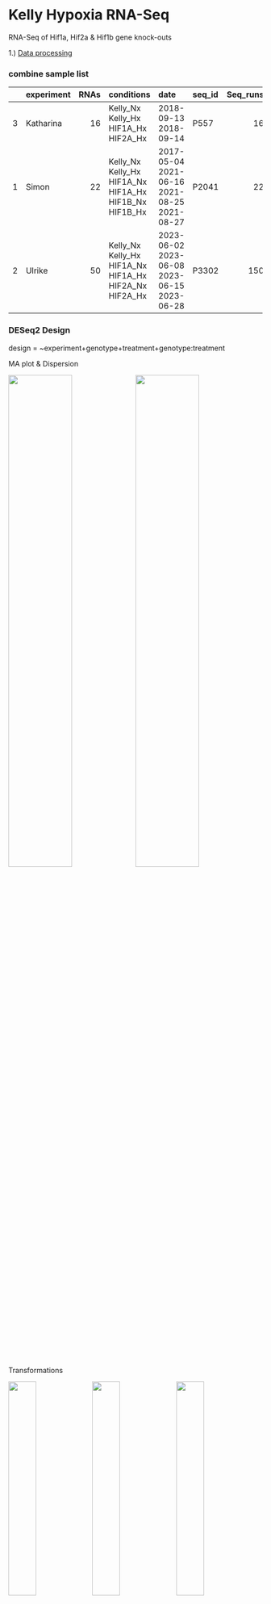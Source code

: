 # Kelly Hypoxia RNA-Seq

RNA-Seq of Hif1a, Hif2a & Hif1b gene knock-outs

1.) [Data processing](1_data_processing)

### combine sample list

|     | experiment | RNAs | conditions                                            | date                                        | seq_id | Seq_runs |
|:----------|:----------|----------:|:----------|:----------|:----------|----------:|
| 3   | Katharina  |   16 | Kelly_Nx Kelly_Hx HIF1A_Hx HIF2A_Hx                   | 2018-09-13 2018-09-14                       | P557   |       16 |
| 1   | Simon      |   22 | Kelly_Nx Kelly_Hx HIF1A_Nx HIF1A_Hx HIF1B_Nx HIF1B_Hx | 2017-05-04 2021-06-16 2021-08-25 2021-08-27 | P2041  |       22 |
| 2   | Ulrike     |   50 | Kelly_Nx Kelly_Hx HIF1A_Nx HIF1A_Hx HIF2A_Nx HIF2A_Hx | 2023-06-02 2023-06-08 2023-06-15 2023-06-28 | P3302  |      150 |

### DESeq2 Design

design = \~experiment+genotype+treatment+genotype:treatment

MA plot & Dispersion

<img src="1_data_processing/Readme_files/figure-gfm/dds_design-1.png" width="50%"/><img src="1_data_processing/Readme_files/figure-gfm/dds_design-2.png" width="50%"/>

Transformations

<img src="1_data_processing/Readme_files/figure-gfm/pre_trans_fig, figures-side-1.png" width="33%"/><img src="1_data_processing/Readme_files/figure-gfm/pre_trans_fig, figures-side-2.png" width="33%"/><img src="1_data_processing/Readme_files/figure-gfm/pre_trans_fig, figures-side-3.png" width="33%"/>

Sample distance

<img src="1_data_processing/Readme_files/figure-gfm/pre_sample_dist-1.png" width="100%"/>

Principal component analysis

<img src="1_data_processing/Readme_files/figure-gfm/pca-1.png" width="80%"/>

Plot example counts

<img src="1_data_processing/Readme_files/figure-gfm/example_counts-1.png" width="50%"/><img src="1_data_processing/Readme_files/figure-gfm/example_counts-2.png" width="50%"/>

2.  

<!-- -->

A)  [network analysis](2A_WGCNA)

<img src="2A_WGCNA/Readme_files/figure-gfm/eigengenes-1.png" width="100%"/>

<img src="2A_WGCNA/Readme_files/figure-gfm/eigengenes-2.png" width="100%"/>

<img src="2A_WGCNA/Readme_files/figure-gfm/goa-1.png" width="100%"/>

B)  [Differential gene expression](2B_DGE)

<img src="2B_DGE/Contrasts.png" alt="Contrasts_overview"/>

Contrasts_overview

\## cutoffs \## differential expressed: p=0.05,bM=10,l2FC=1 \## top genes: p=0.01,bM=100,l2FC=2

|                            | all.DEGs | top.DEGs |
|:---------------------------|---------:|---------:|
| 1                          |          |          |
| deg_Hif1a.Hx.vs.Nx         |     6166 |      983 |
| deg_Hif2a.Hx.vs.Nx         |     3394 |      542 |
| deg_Hif1b.Hx.vs.Nx         |     2051 |      310 |
| deg_Kelly.Hx.vs.Nx         |     5301 |      866 |
| 2A Nx                      |          |          |
| deg_Nx.Hif1a.vs.Kelly      |      223 |       21 |
| deg_Nx.Hif2a.vs.Kelly      |      596 |       75 |
| deg_Nx.Hif1b.vs.Kelly      |      721 |       58 |
| 2B Hx                      |          |          |
| deg_Hx.Hif1a.vs.Kelly      |     1013 |       77 |
| deg_Hx.Hif2a.vs.Kelly      |     2532 |      348 |
| deg_Hx.Hif1b.vs.Kelly      |     4208 |      531 |
| deg_Hx.Hif2a.vs.Hif1a      |     4174 |      607 |
| deg_Hx.Hif1b.vs.Hif1a      |     4972 |      643 |
| deg_Hx.Hif1b.vs.Hif2a      |     2043 |      249 |
| 3 interaction              |          |          |
| deg_Hif1aHxNx.vs.KellyHxNx |      686 |       54 |
| deg_Hif2aHxNx.vs.KellyHxNx |     2238 |      281 |
| deg_Hif1bHxNx.vs.KellyHxNx |     3887 |      431 |
| group contrasts            |          |          |
| deg_Hx.Hif1b.vs.Hif12a     |     2741 |      224 |
| deg_Hx.Kelly.vs.allHIFs    |     1502 |      148 |
| deg_Hx.vs.Nx               |     3599 |      495 |

Which results to use?

![](2B_DGE/Readme_files/figure-gfm/draw%20vulcano-1.png)![](2B_DGE/Readme_files/figure-gfm/draw%20vulcano-2.png)

Example for Hif1a

Results 1

<img src="2B_DGE/Readme_files/figure-gfm/venn_hif1a-1.png" width="100%"/>

SCARB1 doesn't fit!

## Kelly.Hx.vs.Nx

|                 |  baseMean | log2FoldChange |     lfcSE |      stat | pvalue | padj | symbol  |
|:--------|--------:|--------:|--------:|--------:|--------:|--------:|:--------|
| ENSG00000073060 | 11958.596 |       1.912261 | 0.0564790 |  33.85793 |      0 |    0 | SCARB1  |
| ENSG00000132382 |  6908.702 |      -1.840556 | 0.0836373 | -22.00641 |      0 |    0 | MYBBP1A |
| ENSG00000186469 |  8085.827 |       1.871876 | 0.0904267 |  20.70048 |      0 |    0 | GNG2    |

## Hif1a.Hx.vs.Nx

|                 |  baseMean | log2FoldChange |     lfcSE |      stat | pvalue | padj | symbol  |
|:--------|--------:|--------:|--------:|--------:|--------:|--------:|:--------|
| ENSG00000073060 | 11958.596 |       2.513715 | 0.0674164 |  37.28643 |      0 |    0 | SCARB1  |
| ENSG00000132382 |  6908.702 |      -2.577358 | 0.1000207 | -25.76825 |      0 |    0 | MYBBP1A |
| ENSG00000186469 |  8085.827 |       2.579589 | 0.1081358 |  23.85510 |      0 |    0 | GNG2    |

## compare results with contrast vsvs (Hif1a Hx vs. Nx VS. Kelly Hx vs. Nx

<img src="2B_DGE/Readme_files/figure-gfm/venn_hif1a-13.png" width="100%"/>

![](2B_DGE/Readme_files/figure-gfm/vulcano_lists-1.png)<!-- -->![](2B_DGE/Readme_files/figure-gfm/vulcano_lists-2.png)<!-- -->

Kelly.Hx.vs.Nx (1)

|                 |  baseMean | log2FoldChange |     lfcSE |      stat | pvalue | padj | symbol |
|:--------|--------:|--------:|--------:|--------:|--------:|--------:|:--------|
| ENSG00000106003 |  928.0982 |     -3.0186727 | 0.1254119 | -24.07007 |      0 |    0 | LFNG   |
| ENSG00000107807 |  208.0512 |     11.6537315 | 0.5831457 |  19.98425 |      0 |    0 | TLX1   |
| ENSG00000135100 |  504.0646 |     10.5449933 | 0.3781407 |  27.88643 |      0 |    0 | HNF1A  |
| ENSG00000166573 |  262.6861 |      5.1605974 | 0.1932943 |  26.69814 |      0 |    0 | GALR1  |
| ENSG00000167721 | 6351.7523 |     -0.6084289 | 0.0455138 | -13.36802 |      0 |    0 | TSR1   |
| ENSG00000203727 |  564.2991 |      7.6035536 | 0.3019904 |  25.17813 |      0 |    0 | SAMD5  |

Hif1a.Hx.vs.Nx (1)

|                 |  baseMean | log2FoldChange |     lfcSE |      stat | pvalue | padj | symbol |
|:--------|--------:|--------:|--------:|--------:|--------:|--------:|:--------|
| ENSG00000106003 |  928.0982 |      -4.089051 | 0.1510384 | -27.07293 |      0 |    0 | LFNG   |
| ENSG00000107807 |  208.0512 |       8.675303 | 0.4457337 |  19.46297 |      0 |    0 | TLX1   |
| ENSG00000135100 |  504.0646 |      11.057737 | 0.6902547 |  16.01979 |      0 |    0 | HNF1A  |
| ENSG00000166573 |  262.6861 |       3.683771 | 0.2238573 |  16.45589 |      0 |    0 | GALR1  |
| ENSG00000167721 | 6351.7523 |      -1.412378 | 0.0544483 | -25.93979 |      0 |    0 | TSR1   |
| ENSG00000203727 |  564.2991 |       8.079874 | 0.3107448 |  26.00164 |      0 |    0 | SAMD5  |

Nx.Hif1a.vs.Kelly (2)

|                 |  baseMean | log2FoldChange |     lfcSE |       stat |    pvalue |      padj | symbol |
|:--------|--------:|--------:|--------:|--------:|--------:|--------:|:--------|
| ENSG00000106003 |  928.0982 |      0.2291789 | 0.1441730 |  1.5896108 | 0.1119226 | 0.6088678 | LFNG   |
| ENSG00000107807 |  208.0512 |      2.6027800 | 0.6875930 |  3.7853501 | 0.0001535 | 0.0071082 | TLX1   |
| ENSG00000135100 |  504.0646 |     -1.8502210 | 0.7711634 | -2.3992594 | 0.0164283 | 0.2265094 | HNF1A  |
| ENSG00000166573 |  262.6861 |      0.3740673 | 0.2333341 |  1.6031405 | 0.1089036 | 0.6015277 | GALR1  |
| ENSG00000167721 | 6351.7523 |      0.0381098 | 0.0532221 |  0.7160529 | 0.4739587 | 0.9238699 | TSR1   |
| ENSG00000203727 |  564.2991 |      1.3192206 | 0.3511169 |  3.7572123 | 0.0001718 | 0.0077108 | SAMD5  |

Hx.Hif1a.vs.Kelly (2)

|                 |  baseMean | log2FoldChange |     lfcSE |       stat |    pvalue |      padj | symbol |
|:--------|--------:|--------:|--------:|--------:|--------:|--------:|:--------|
| ENSG00000106003 |  928.0982 |     -0.8411990 | 0.1332788 |  -6.311576 | 0.0000000 | 0.0000000 | LFNG   |
| ENSG00000107807 |  208.0512 |     -0.3756490 | 0.2560870 |  -1.466880 | 0.1424087 | 0.2836432 | TLX1   |
| ENSG00000135100 |  504.0646 |     -1.3374769 | 0.1528782 |  -8.748644 | 0.0000000 | 0.0000000 | HNF1A  |
| ENSG00000166573 |  262.6861 |     -1.1027587 | 0.1785562 |  -6.175977 | 0.0000000 | 0.0000000 | GALR1  |
| ENSG00000167721 | 6351.7523 |     -0.7658388 | 0.0468307 | -16.353345 | 0.0000000 | 0.0000000 | TSR1   |
| ENSG00000203727 |  564.2991 |      1.7955414 | 0.2428351 |   7.394076 | 0.0000000 | 0.0000000 | SAMD5  |

Hif1aHxNx.vs.KellyHxNx (3)

|                 |  baseMean | log2FoldChange |     lfcSE |        stat |    pvalue |      padj | symbol |
|:--------|--------:|--------:|--------:|--------:|--------:|--------:|:--------|
| ENSG00000106003 |  928.0982 |     -1.0703779 | 0.1965294 |  -5.4464020 | 0.0000001 | 0.0000022 | LFNG   |
| ENSG00000107807 |  208.0512 |     -2.9784290 | 0.7342144 |  -4.0566202 | 0.0000498 | 0.0008405 | TLX1   |
| ENSG00000135100 |  504.0646 |      0.5127441 | 0.7862990 |   0.6520982 | 0.5143379 | 0.7404637 | HNF1A  |
| ENSG00000166573 |  262.6861 |     -1.4768260 | 0.2941323 |  -5.0209578 | 0.0000005 | 0.0000165 | GALR1  |
| ENSG00000167721 | 6351.7523 |     -0.8039486 | 0.0709857 | -11.3255047 | 0.0000000 | 0.0000000 | TSR1   |
| ENSG00000203727 |  564.2991 |      0.4763208 | 0.4272718 |   1.1147958 | 0.2649379 | 0.5193756 | SAMD5  |

![](2B_DGE/Readme_files/figure-gfm/vulcano_lists-3.png)<!-- -->

#### WGCNA RES1,2,3

<img src="2B_DGE/Readme_files/figure-gfm/wgcna_res123-1.png" width="33%"/><img src="2B_DGE/Readme_files/figure-gfm/wgcna_res123-2.png" width="33%"/><img src="2B_DGE/Readme_files/figure-gfm/wgcna_res123-3.png" width="33%"/>

## Results 3 of Hif1a, Hif2a, Hif1b

![](2B_DGE/Readme_files/figure-gfm/unnamed-chunk-1-1.png)<!-- -->

|   \| overlap \| gene \|
| 1 \| a1 \| BNIP3 \|
| 2 \| a2 \| FAM162A \|
| 3 \| a3 \| CLSTN2 \|
| 4 \| a4 \| PFKFB3 \|
| 5 \| a5 \| BHLHE41 \|
| 6 \| a6 \| ARHGEF6 \|
| 7 \| a7 \| TNXB \|

![](2B_DGE/Readme_files/figure-gfm/unnamed-chunk-1-2.png)<!-- -->

#### WGCNA KOs

<img src="2B_DGE/Readme_files/figure-gfm/wgcna_ko-1.png" width="33%"/><img src="2B_DGE/Readme_files/figure-gfm/wgcna_ko-2.png" width="33%"/><img src="2B_DGE/Readme_files/figure-gfm/wgcna_ko-3.png" width="33%"/>

#### WGCNA overlapped KOs

<img src="2B_DGE/Readme_files/figure-gfm/wgcna_ko_overlaps-1.png" width="33%"/><img src="2B_DGE/Readme_files/figure-gfm/wgcna_ko_overlaps-2.png" width="33%"/><img src="2B_DGE/Readme_files/figure-gfm/wgcna_ko_overlaps-3.png" width="33%"/><img src="2B_DGE/Readme_files/figure-gfm/wgcna_ko_overlaps-4.png" width="33%"/><img src="2B_DGE/Readme_files/figure-gfm/wgcna_ko_overlaps-5.png" width="33%"/><img src="2B_DGE/Readme_files/figure-gfm/wgcna_ko_overlaps-6.png" width="33%"/><img src="2B_DGE/Readme_files/figure-gfm/wgcna_ko_overlaps-7.png" width="33%"/>

### Heatmap of TOP genes

![](2B_DGE/Readme_files/figure-gfm/heatmap1-1.png)<!-- -->

## GO Terms

![](Readme_files/figure-gfm/GO%20terms-1.png)<!-- -->

![](Readme_files/figure-gfm/GO%20terms-2.png)<!-- -->

![](Readme_files/figure-gfm/GO%20terms-3.png)<!-- -->

![](Readme_files/figure-gfm/GO%20terms-4.png)<!-- -->



